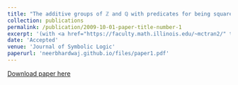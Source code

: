 ```yaml
---
title: "The additive groups of ℤ and ℚ with predicates for being square-free"
collection: publications
permalink: /publication/2009-10-01-paper-title-number-1
excerpt: '(with <a href="https://faculty.math.illinois.edu/~mctran2/" target="_blank"> Minh Chieu Tran</a>). View one of our structures in the <a href="http://forkinganddividing.com/#_02_54" target="blank"> model theory universe</a>.'
date: 'Accepted'
venue: 'Journal of Symbolic Logic'
paperurl: 'neerbhardwaj.github.io/files/paper1.pdf'
---
```





[Download paper here](neerbhardwaj.github.io/files/paper1.pdf)
